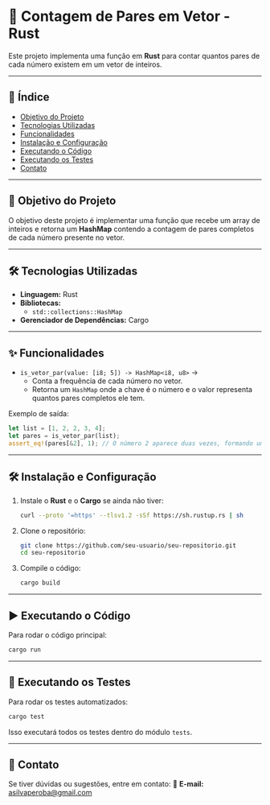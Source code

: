 # 🦀 Contagem de Pares em Vetor - Rust

Este projeto implementa uma função em **Rust** para contar quantos pares de cada número existem em um vetor de inteiros.

---

## 📌 Índice
- [Objetivo do Projeto](#-objetivo-do-projeto)
- [Tecnologias Utilizadas](#-tecnologias-utilizadas)
- [Funcionalidades](#-funcionalidades)
- [Instalação e Configuração](#-instalacao-e-configuracao)
- [Executando o Código](#-executando-o-codigo)
- [Executando os Testes](#-executando-os-testes)
- [Contato](#-contato)

---

## 🎯 Objetivo do Projeto

O objetivo deste projeto é implementar uma função que recebe um array de inteiros e retorna um **HashMap** contendo a contagem de pares completos de cada número presente no vetor.

---

## 🛠 Tecnologias Utilizadas

- **Linguagem:** Rust
- **Bibliotecas:**
  - `std::collections::HashMap`
- **Gerenciador de Dependências:** Cargo

---

## ✨ Funcionalidades

- `is_vetor_par(value: [i8; 5]) -> HashMap<i8, u8>` →
  - Conta a frequência de cada número no vetor.
  - Retorna um `HashMap` onde a chave é o número e o valor representa quantos pares completos ele tem.

Exemplo de saída:
```rust
let list = [1, 2, 2, 3, 4];
let pares = is_vetor_par(list);
assert_eq!(pares[&2], 1); // O número 2 aparece duas vezes, formando um par.
```

---

## 🛠 Instalação e Configuração

1. Instale o **Rust** e o **Cargo** se ainda não tiver:
   ```bash
   curl --proto '=https' --tlsv1.2 -sSf https://sh.rustup.rs | sh
   ```
2. Clone o repositório:
   ```bash
   git clone https://github.com/seu-usuario/seu-repositorio.git
   cd seu-repositorio
   ```
3. Compile o código:
   ```bash
   cargo build
   ```

---

## ▶️ Executando o Código

Para rodar o código principal:
```bash
cargo run
```

---

## 🧪 Executando os Testes

Para rodar os testes automatizados:
```bash
cargo test
```
Isso executará todos os testes dentro do módulo `tests`.

---

## 📩 Contato

Se tiver dúvidas ou sugestões, entre em contato:
📧 **E-mail:** [asilvaperoba@gmail.com](mailto:asilvaperoba@gmail.com)

